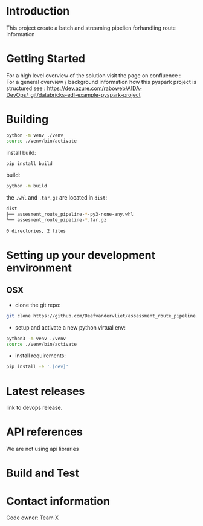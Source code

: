 # Introduction
This project create a batch and streaming pipelien forhandling route information


# Getting Started
For a high level overview of the solution visit the page on confluence : <br>
For a general overview / background information how this pyspark project is structured see : https://dev.azure.com/raboweb/AIDA-DevOps/_git/databricks-edl-example-pyspark-project<br>

# Building

```bash
python -m venv ./venv
source ./venv/bin/activate
```

install build:
```bash
pip install build
```

build:
```bash
python -m build
```

the `.whl` and `.tar.gz` are located in `dist`:
```bash
dist
├── assesment_route_pipeline-*-py3-none-any.whl
└── assesment_route_pipeline-*.tar.gz

0 directories, 2 files
```

# Setting up your development environment


## OSX
- clone the git repo:
```bash
git clone https://github.com/Deefvandervliet/assessment_route_pipeline.git
```
- setup and activate a new python virtual env:
```bash
python3 -m venv ./venv
source ./venv/bin/activate
```
- install requirements:
```bash
pip install -e '.[dev]'
```

# Latest releases
link to devops release.<br>

# API references
We are not using api libraries

# Build and Test

# Contact information
Code owner: Team X